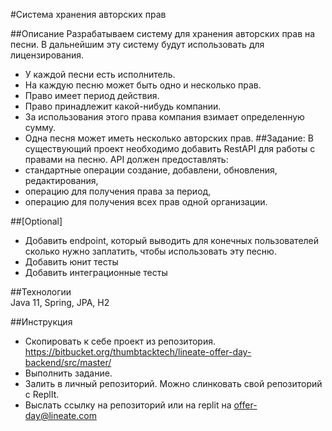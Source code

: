#Система хранения авторских прав

##Описание
Разрабатываем систему для хранения авторских прав на песни. В дальнейшим эту систему будут использовать для лицензирования.
- У каждой песни есть исполнитель.
- На каждую песню может быть одно и несколько прав.
- Право имеет период действия.
- Право принадлежит какой-нибудь компании.
- За использования этого права компания взимает определенную сумму.
- Одна песня может иметь несколько авторских прав.
##Задание:
В существующий проект необходимо добавить RestAPI для работы с правами на песню. API должен предоставлять:
- стандартные операции  создание, добавлени, обновления, редактирования,
- операцию для получения права за период,
- операцию для получения всех прав одной организации.

##[Optional]
- Добавить endpoint, который выводить для конечных пользователей сколько нужно заплатить, чтобы использовать эту песню.
- Добавить юнит тесты
- Добавить интеграционные тесты

##Технологии   
Java 11, Spring, JPA, H2

##Инструкция
- Скопировать к себе проект из репозитория.
https://bitbucket.org/thumbtacktech/lineate-offer-day-backend/src/master/
- Выполнить задание.
- Залить в личный репозиторий. Можно слинковать свой репозиторий с ReplIt.
- Выслать ссылку на репозиторий или на replit на offer-day@lineate.com
